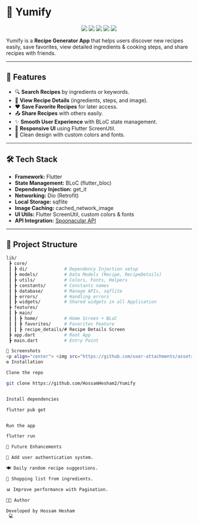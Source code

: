 # 🍴 Yumify  

<p align="center">
  <img src="https://img.shields.io/badge/Flutter-02569B?style=for-the-badge&logo=flutter&logoColor=white"/>
  <img src="https://img.shields.io/badge/Dart-0175C2?style=for-the-badge&logo=dart&logoColor=white"/>
  <img src="https://img.shields.io/badge/BLoC-6F2CF4?style=for-the-badge&logo=flutter&logoColor=white"/>
  <img src="https://img.shields.io/badge/Dio-FF6F00?style=for-the-badge&logo=dependabot&logoColor=white"/>
  <img src="https://img.shields.io/badge/License-MIT-green?style=for-the-badge"/>
</p>

Yumify is a **Recipe Generator App** that helps users discover new recipes easily, save favorites, view detailed ingredients & cooking steps, and share recipes with friends.  

---

## 🚀 Features  

- 🔍 **Search Recipes** by ingredients or keywords.  
- 📖 **View Recipe Details** (ingredients, steps, and image).  
- ❤️ **Save Favorite Recipes** for later access.  
- 📤 **Share Recipes** with others easily.  
- ✨ **Smooth User Experience** with BLoC state management.  
- 📱 **Responsive UI** using Flutter ScreenUtil.  
- 🎨 Clean design with custom colors and fonts.  

---

## 🛠️ Tech Stack  

- **Framework:** Flutter  
- **State Management:** BLoC (flutter_bloc)  
- **Dependency Injection:** get_it  
- **Networking:** Dio (Retrofit)  
- **Local Storage:** sqflite  
- **Image Caching:** cached_network_image  
- **UI Utils:** Flutter ScreenUtil, custom colors & fonts  
- **API Integration:** [Spoonacular API](https://spoonacular.com/food-api)  

---

## 📂 Project Structure  

```bash
lib/
 ┣ core/
 ┃ ┣ di/              # Dependency Injection setup
 ┃ ┣ models/          # Data Models (Recipe, RecipeDetails)
 ┃ ┣ utils/           # Colors, Fonts, Helpers
 ┃ ┣ constants/       # Constants names
 ┃ ┣ database/        # Manage APIs, sqflite
 ┃ ┣ errors/          # Handling errors
 ┃ ┣ widgets/         # Shared widgets in all Application
 ┣ features/
 ┃ ┣ main/
 ┃ ┃ ┣ home/          # Home Screen + BLoC
 ┃ ┃ ┣ favorites/     # Favorites Feature
 ┃ ┃ ┣ recipe_details/# Recipe Details Screen
 ┣ app.dart           # Root App
 ┣ main.dart          # Entry Point

📸 Screenshots
<p align="center"> <img src="https://github.com/user-attachments/assets/ebc9e9e0-e39f-4282-9709-9936d00f26e7" width="200"/> <img src="https://github.com/user-attachments/assets/caf3c0e4-2001-4ab3-99d1-4df3e7e8da55" width="200"/> <img src="https://github.com/user-attachments/assets/e3fb3aa6-1e87-4cb6-b73f-1cb2838c189e" width="200"/> </p> <p align="center"> <img src="https://github.com/user-attachments/assets/0c76ee3f-4548-4396-9c5a-da96e508ada2" width="200"/> <img src="https://github.com/user-attachments/assets/9aee33f8-8761-4bee-8821-c1ca10edf51c" width="200"/> <img src="https://github.com/user-attachments/assets/2bf17934-6e11-45ca-80a9-757ae7d93d50" width="200"/> </p>
⚙️ Installation

Clone the repo

git clone https://github.com/HossamHesham2/Yumify


Install dependencies

flutter pub get


Run the app

flutter run

🌟 Future Enhancements

📝 Add user authentication system.

🍽️ Daily random recipe suggestions.

🛒 Shopping list from ingredients.

📊 Improve performance with Pagination.

👨‍💻 Author

Developed by Hossam Hesham
 💻
